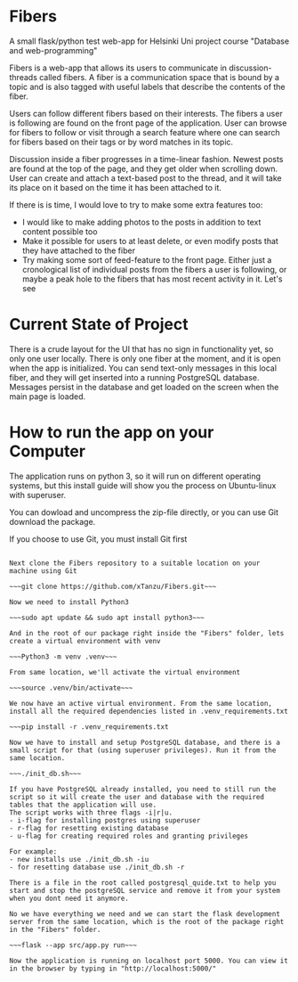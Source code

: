 # Fibers
A small flask/python test web-app for Helsinki Uni project course "Database and web-programming"

Fibers is a web-app that allows its users to communicate in discussion-threads called fibers. 
A fiber is a communication space that is bound by a topic and is also tagged with useful labels 
that describe the contents of the fiber.

Users can follow different fibers based on their interests. The fibers a user is following 
are found on the front page of the application. User can browse for fibers to follow or visit through 
a search feature where one can search for fibers based on their tags or by word matches in its topic.

Discussion inside a fiber progresses in a time-linear fashion. Newest posts are found at the top of 
the page, and they get older when scrolling down. User can create and attach a text-based post to the 
thread, and it will take its place on it based on the time it has been attached to it.

If there is is time, I would love to try to make some extra features too:
  - I would like to make adding photos to the posts in addition to text 
    content possible too
  - Make it possible for users to at least delete, or even modify posts
    that they have attached to the fiber
  - Try making some sort of feed-feature to the front page. Either 
    just a cronological list of individual posts from the fibers a user
    is following, or maybe a peak hole to the fibers that has most recent 
    activity in it. Let's see

# Current State of Project
There is a crude layout for the UI that has no sign in functionality yet, so only one user locally. 
There is only one fiber at the moment, and it is open when the app is initialized. You can send 
text-only messages in this local fiber, and they will get inserted into a running PostgreSQL database. 
Messages persist in the database and get loaded on the screen when the main page is loaded.

# How to run the app on your Computer
The application runs on python 3, so it will run on different operating systems, but this 
install guide will show you the process on Ubuntu-linux with superuser.

You can dowload and uncompress the zip-file directly, or you can use Git download the package.

If you choose to use Git, you must install Git first

~~~sudo apt-get update && sudo apt-get install git~~~

Next clone the Fibers repository to a suitable location on your machine using Git

~~~git clone https://github.com/xTanzu/Fibers.git~~~

Now we need to install Python3

~~~sudo apt update && sudo apt install python3~~~

And in the root of our package right inside the "Fibers" folder, lets create a virtual environment with venv

~~~Python3 -m venv .venv~~~

From same location, we'll activate the virtual environment

~~~source .venv/bin/activate~~~

We now have an active virtual environment. From the same location, install all the required dependencies listed in .venv_requirements.txt

~~~pip install -r .venv_requirements.txt

Now we have to install and setup PostgreSQL database, and there is a small script for that (using superuser privileges). Run it from the same location.

~~~./init_db.sh~~~

If you have PostgreSQL already installed, you need to still run the script so it will create the user and database with the required tables that the application will use.
The script works with three flags -i|r|u.
- i-flag for installing postgres using superuser
- r-flag for resetting existing database
- u-flag for creating required roles and granting privileges

For example:
- new installs use ./init_db.sh -iu
- for resetting database use ./init_db.sh -r

There is a file in the root called postgresql_quide.txt to help you start and stop the postgreSQL service and remove it from your system when you dont need it anymore.

No we have everything we need and we can start the flask development server from the same location, which is the root of the package right in the "Fibers" folder.

~~~flask --app src/app.py run~~~

Now the application is running on localhost port 5000. You can view it in the browser by typing in "http://localhost:5000/"
